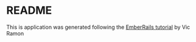 # README

This is application was generated following the [EmberRails tutorial](http://ember.vicramon.com) by Vic Ramon
